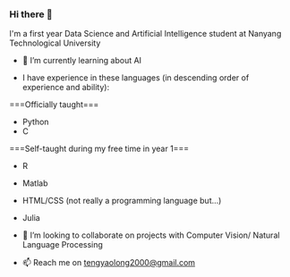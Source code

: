 ### Hi there 👋

I'm a first year Data Science and Artificial Intelligence student at Nanyang Technological University

- 🌱 I’m currently learning about AI

- I have experience in these languages (in descending order of experience and ability):

===Officially taught===
- Python
- C

===Self-taught during my free time in year 1===
- R
- Matlab
- HTML/CSS (not really a programming language but...)
- Julia

- 👯 I’m looking to collaborate on projects with Computer Vision/ Natural Language Processing
- 📫 Reach me on tengyaolong2000@gmail.com

